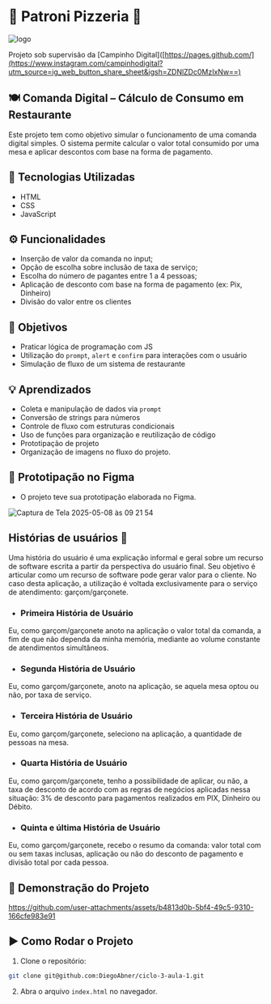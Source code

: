  # 🍕 Patroni Pizzeria 🍕

 ![logo](https://github.com/user-attachments/assets/f1f009fe-2f29-4fe7-9524-b4da9f2465e1)

Projeto sob supervisão da [Campinho Digital]([https://pages.github.com/](https://www.instagram.com/campinhodigital?utm_source=ig_web_button_share_sheet&igsh=ZDNlZDc0MzIxNw==)

## 🍽️ Comanda Digital – Cálculo de Consumo em Restaurante

Este projeto tem como objetivo simular o funcionamento de uma comanda digital simples. O sistema permite calcular o valor total consumido por uma mesa e aplicar descontos com base na forma de pagamento.

## 🚀 Tecnologias Utilizadas

- HTML
- CSS
- JavaScript

## ⚙️ Funcionalidades

- Inserção de valor da comanda no input;
- Opção de escolha sobre inclusão de taxa de serviço;
- Escolha do número de pagantes entre 1 a 4 pessoas;
- Aplicação de desconto com base na forma de pagamento (ex: Pix, Dinheiro)
- Divisão do valor entre os clientes

## 🎯 Objetivos

- Praticar lógica de programação com JS
- Utilização do `prompt`, `alert` e `confirm` para interações com o usuário
- Simulação de fluxo de um sistema de restaurante

## 💡 Aprendizados

- Coleta e manipulação de dados via `prompt`
- Conversão de strings para números
- Controle de fluxo com estruturas condicionais
- Uso de funções para organização e reutilização de código
- Prototipação de projeto
- Organização de imagens no fluxo do projeto.


## 🎨 Prototipação no Figma
 - O projeto teve sua prototipação elaborada no Figma. 

 ![Captura de Tela 2025-05-08 às 09 21 54](https://github.com/user-attachments/assets/3a0f364d-b51b-46b9-aee1-066edc01795a)

## Histórias de usuários 🧾
Uma história do usuário é uma explicação informal e geral sobre um recurso de software escrita a partir da perspectiva do usuário final. Seu objetivo é articular como um recurso de software pode gerar valor para o cliente.
No caso desta aplicação, a utilização é voltada exclusivamente para o serviço de atendimento: garçom/garçonete.

 - ### Primeira História de Usuário

Eu, como garçom/garçonete anoto na aplicação o valor total da comanda, a fim de que não dependa da minha memória, mediante ao volume constante de atendimentos simultâneos.

 - ### Segunda História de Usuário

Eu, como garçom/garçonete, anoto na aplicação, se aquela mesa optou ou não, por taxa de serviço.

 - ### Terceira História de Usuário

Eu, como garçom/garçonete, seleciono na aplicação, a quantidade de pessoas na mesa.

 - ### Quarta História de Usuário

Eu, como garçom/garçonete, tenho a possibilidade de aplicar, ou não, a taxa de desconto de acordo com as regras de negócios aplicadas nessa situação: 3% de desconto para pagamentos realizados em PIX, Dinheiro ou Débito.

- ### Quinta e última História de Usuário

Eu, como garçom/garçonete, recebo o resumo da comanda: valor total com ou sem taxas inclusas, aplicação ou não do desconto de pagamento e divisão total por cada pessoa.


## 🎥 Demonstração do Projeto






https://github.com/user-attachments/assets/b4813d0b-5bf4-49c5-9310-166cfe983e91









## ▶️ Como Rodar o Projeto

1. Clone o repositório:
```bash
git clone git@github.com:DiegoAbner/ciclo-3-aula-1.git
```

2. Abra o arquivo `index.html` no navegador.
